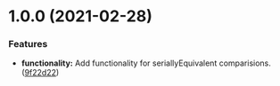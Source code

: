 # 1.0.0 (2021-02-28)


### Features

* **functionality:** Add functionality for seriallyEquivalent comparisions. ([9f22d22](https://github.com/BeerMoneyDev/serially-equivalent/commit/9f22d222022e1e91079be02747ed4cdd3e399acc))
